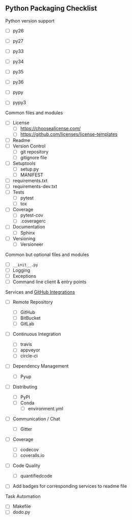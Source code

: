 Python Packaging Checklist
--------------------------
Python version support

- [ ] py26
- [ ] py27
- [ ] py33
- [ ] py34
- [ ] py35
- [ ] py36
- [ ] pypy
- [ ] pypy3


Common files and modules

- [ ] License
    - [ ] https://choosealicense.com/
    - [ ] https://github.com/licenses/license-templates
- [ ] Readme
- [ ] Version Control
    - [ ] git repository
    - [ ] gitignore file
- [ ] Setuptools
    - [ ] setup.py
    - [ ] MANIFEST
- [ ] requirements.txt
- [ ] requirements-dev.txt
- [ ] Tests
    - [ ] pytest
    - [ ] tox
- [ ] Coverage
    - [ ] pytest-cov
    - [ ] .coveragerc 
- [ ] Documentation
    - [ ] Sphinx
- [ ] Versioning
    - [ ] Versioneer

Common but optional files and modules

- [ ] `__init__.py`
- [ ] Logging
- [ ] Exceptions
- [ ] Command line client & entry points

Services and [GitHub Integrations](https://github.com/integrations)
 
- [ ] Remote Repository
    - [ ] GitHub
    - [ ] BitBucket
    - [ ] GitLab
- [ ] Continuous Integration
    - [ ] travis
    - [ ] appveyor
    - [ ] circle-ci
- [ ] Dependency Management
    - [ ] Pyup
- [ ] Distributing
    - [ ] PyPI
    - [ ] Conda
        - [ ] environment.yml
- [ ] Communication / Chat
    - [ ] Gitter
- [ ] Coverage
    - [ ] codecov
    - [ ] coveralls.io
- [ ] Code Quality
    - [ ] quantifiedcode

- [ ] Add badges for corresponding services to readme file


Task Automation

- [ ] Makefile
- [ ] dodo.py
